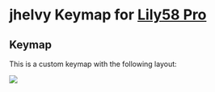 # jhelvy Keymap for [Lily58 Pro](https://github.com/kata0510/Lily58)

## Keymap

This is a custom keymap with the following layout:

![](jhelvy_lily58.png)
